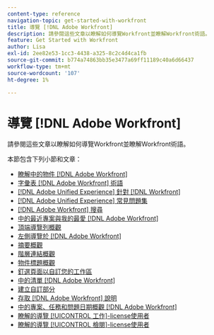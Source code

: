 ```yaml
---
content-type: reference
navigation-topic: get-started-with-workfront
title: 導覽 [!DNL Adobe Workfront]
description: 請參閱這些文章以瞭解如何導覽Workfront並瞭解Workfront術語。
feature: Get Started with Workfront
author: Lisa
exl-id: 2ee82e53-1cc3-4438-a325-8c2c4d4ca1fb
source-git-commit: b774a74863bb35e3477a69ff11189c40a6d66437
workflow-type: tm+mt
source-wordcount: '107'
ht-degree: 1%

---
```


# 導覽 [!DNL Adobe Workfront]

請參閱這些文章以瞭解如何導覽Workfront並瞭解Workfront術語。

本節包含下列小節和文章：

* [瞭解中的物件 [!DNL Adobe Workfront]](../../workfront-basics/navigate-workfront/workfront-navigation/understand-objects.md)
* [字彙表 [!DNL Adobe Workfront] 術語](../../workfront-basics/navigate-workfront/workfront-navigation/workfront-terminology-glossary.md)
* [[!DNL Adobe Unified Experience] 針對 [!DNL Workfront]](/help/quicksilver/workfront-basics/navigate-workfront/workfront-navigation/adobe-unified-experience.md)
* [[!DNL Adobe Unified Experience] 常見問題集](/help/quicksilver/workfront-basics/navigate-workfront/workfront-navigation/unified-experience-faq.md)
* [[!DNL Adobe Workfront] 搜尋](../../workfront-basics/navigate-workfront/search/search.md)
* [中的最近專案與我的最愛 [!DNL Adobe Workfront]](../../workfront-basics/navigate-workfront/recent-and-favorites/recent-and-favorites.md)
* [頂端導覽列概觀](../../workfront-basics/the-new-workfront-experience/global-navigation-overview.md)
* [左側導覽於 [!DNL Adobe Workfront]](../../workfront-basics/the-new-workfront-experience/simplified-left-navigation.md)
* [摘要概觀](../../workfront-basics/the-new-workfront-experience/summary-overview.md)
* [階層連結概觀](../../workfront-basics/the-new-workfront-experience/breadcrumb-overview.md)
* [物件標題概觀](../../workfront-basics/the-new-workfront-experience/new-object-headers.md)
* [釘選頁面以自訂您的工作區](../../workfront-basics/the-new-workfront-experience/pin-pages.md)
* [中的清單 [!DNL Adobe Workfront]](../../workfront-basics/navigate-workfront/use-lists/lists.md)
* [建立自訂部分](/help/quicksilver/workfront-basics/manage-your-account-and-profile/configuring-your-user-profile/create-custom-tabs.md)
* [存取 [!DNL Adobe Workfront] 說明](../../workfront-basics/navigate-workfront/workfront-navigation/access-workfront-help.md)
* [中的專案、任務和問題日期概觀 [!DNL Adobe Workfront]](../../workfront-basics/navigate-workfront/workfront-navigation/definitions-pti-dates.md)
* [瞭解的導覽 [!UICONTROL 工作]-license使用者](../../workfront-basics/navigate-workfront/workfront-navigation/worker-global-navigation-bar.md)
* [瞭解的導覽 [!UICONTROL 檢閱]-license使用者](../../workfront-basics/navigate-workfront/workfront-navigation/reviewer-global-navigation-bar.md)
